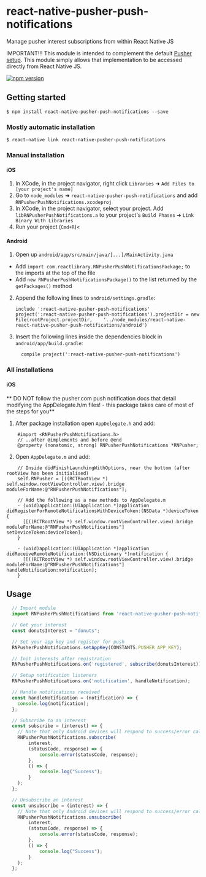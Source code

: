 # react-native-pusher-push-notifications
Manage pusher interest subscriptions from within React Native JS

IMPORTANT!!! This module is intended to complement the default [Pusher setup](https://pusher.com/docs/push_notifications).  This module simply allows that implementation to be accessed directly from React Native JS.

[![npm version](https://badge.fury.io/js/react-native-pusher-push-notifications.svg)](https://badge.fury.io/js/react-native-pusher-push-notifications)

## Getting started

`$ npm install react-native-pusher-push-notifications --save`

### Mostly automatic installation

`$ react-native link react-native-pusher-push-notifications`

### Manual installation

#### iOS

1. In XCode, in the project navigator, right click `Libraries` ➜ `Add Files to [your project's name]`
2. Go to `node_modules` ➜ `react-native-pusher-push-notifications` and add `RNPusherPushNotifications.xcodeproj`
3. In XCode, in the project navigator, select your project. Add `libRNPusherPushNotifications.a` to your project's `Build Phases` ➜ `Link Binary With Libraries`
4. Run your project (`Cmd+R`)<

#### Android

1. Open up `android/app/src/main/java/[...]/MainActivity.java`
  - Add `import com.reactlibrary.RNPusherPushNotificationsPackage;` to the imports at the top of the file
  - Add `new RNPusherPushNotificationsPackage()` to the list returned by the `getPackages()` method
2. Append the following lines to `android/settings.gradle`:
  	```
  	include ':react-native-pusher-push-notifications'
  	project(':react-native-pusher-push-notifications').projectDir = new File(rootProject.projectDir, 	'../node_modules/react-native-react-native-pusher-push-notifications/android')
  	```
3. Insert the following lines inside the dependencies block in `android/app/build.gradle`:
  	```
      compile project(':react-native-pusher-push-notifications')
  	```

### All installations

#### iOS

** DO NOT follow the pusher.com push notification docs that detail modifying the AppDelegate.h/m files! - this package takes care of most of the steps for you**

1. After package installation open `AppDelegate.h` and add:
```aidl
    #import <RNPusherPushNotifications.h>
    // ..after @implements and before @end
    @property (nonatomic, strong) RNPusherPushNotifications *RNPusher;
```
2. Open `AppDelegate.m` and add:
```aidl
    // Inside didFinishLaunchingWithOptions, near the bottom (after rootView has been initialised)
    self.RNPusher = [((RCTRootView *) self.window.rootViewController.view).bridge moduleForName:@"RNPusherPushNotifications"];

    // Add the following as a new methods to AppDelegate.m
    - (void)application:(UIApplication *)application didRegisterForRemoteNotificationsWithDeviceToken:(NSData *)deviceToken {
      [[((RCTRootView *) self.window.rootViewController.view).bridge moduleForName:@"RNPusherPushNotifications"] setDeviceToken:deviceToken];
    }

    - (void)application:(UIApplication *)application didReceiveRemoteNotification:(NSDictionary *)notification {
      [[((RCTRootView *) self.window.rootViewController.view).bridge moduleForName:@"RNPusherPushNotifications"] handleNotification:notification];
    }
```

## Usage
```javascript
  // Import module
  import RNPusherPushNotifications from 'react-native-pusher-push-notifications';

  // Get your interest
  const donutsInterest = "donuts";

  // Set your app key and register for push
  RNPusherPushNotifications.setAppKey(CONSTANTS.PUSHER_APP_KEY);

  // Init interests after registration
  RNPusherPushNotifications.on('registered', subscribe(donutsInterest));

  // Setup notification listeners
  RNPusherPushNotifications.on('notification', handleNotification);

  // Handle notifications received
  const handleNotification = (notification) => {
    console.log(notification);
  };

  // Subscribe to an interest
  const subscribe = (interest) => {
    // Note that only Android devices will respond to success/error callbacks
    RNPusherPushNotifications.subscribe(
        interest,
        (statusCode, response) => {
            console.error(statusCode, response);
        },
        () => {
            console.log("Success");
        }
    );
  };

  // Unsubscribe an interest
  const unsubscribe = (interest) => {
    // Note that only Android devices will respond to success/error callbacks
    RNPusherPushNotifications.unsubscribe(
        interest,
        (statusCode, response) => {
            console.error(statusCode, response);
        },
        () => {
            console.log("Success");
        }
    );
  };
```
